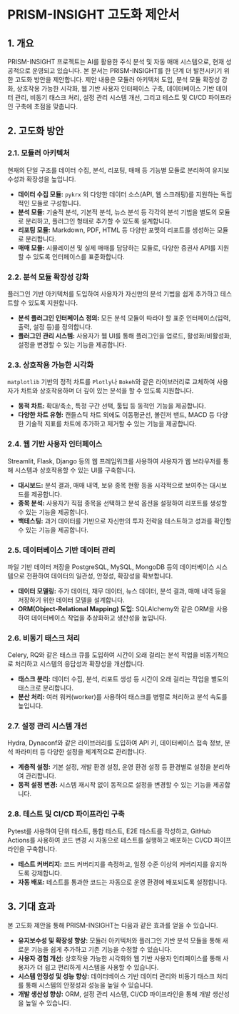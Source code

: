 # PRISM-INSIGHT 고도화 제안서

## 1. 개요

PRISM-INSIGHT 프로젝트는 AI를 활용한 주식 분석 및 자동 매매 시스템으로, 현재 성공적으로 운영되고 있습니다. 본 문서는 PRISM-INSIGHT를 한 단계 더 발전시키기 위한 고도화 방안을 제안합니다. 제안 내용은 모듈러 아키텍처 도입, 분석 모듈 확장성 강화, 상호작용 가능한 시각화, 웹 기반 사용자 인터페이스 구축, 데이터베이스 기반 데이터 관리, 비동기 태스크 처리, 설정 관리 시스템 개선, 그리고 테스트 및 CI/CD 파이프라인 구축에 초점을 맞춥니다.

## 2. 고도화 방안

### 2.1. 모듈러 아키텍처

현재의 단일 구조를 데이터 수집, 분석, 리포팅, 매매 등 기능별 모듈로 분리하여 유지보수성과 확장성을 높입니다.

*   **데이터 수집 모듈:** `pykrx` 외 다양한 데이터 소스(API, 웹 스크래핑)를 지원하는 독립적인 모듈로 구성합니다.
*   **분석 모듈:** 기술적 분석, 기본적 분석, 뉴스 분석 등 각각의 분석 기법을 별도의 모듈로 분리하고, 플러그인 형태로 추가할 수 있도록 설계합니다.
*   **리포팅 모듈:** Markdown, PDF, HTML 등 다양한 포맷의 리포트를 생성하는 모듈로 분리합니다.
*   **매매 모듈:** 시뮬레이션 및 실제 매매를 담당하는 모듈로, 다양한 증권사 API를 지원할 수 있도록 인터페이스를 표준화합니다.

### 2.2. 분석 모듈 확장성 강화

플러그인 기반 아키텍처를 도입하여 사용자가 자신만의 분석 기법을 쉽게 추가하고 테스트할 수 있도록 지원합니다.

*   **분석 플러그인 인터페이스 정의:** 모든 분석 모듈이 따라야 할 표준 인터페이스(입력, 출력, 설정 등)를 정의합니다.
*   **플러그인 관리 시스템:** 사용자가 웹 UI를 통해 플러그인을 업로드, 활성화/비활성화, 설정을 변경할 수 있는 기능을 제공합니다.

### 2.3. 상호작용 가능한 시각화

`matplotlib` 기반의 정적 차트를 `Plotly`나 `Bokeh`와 같은 라이브러리로 교체하여 사용자가 차트와 상호작용하며 더 깊이 있는 분석을 할 수 있도록 지원합니다.

*   **동적 차트:** 확대/축소, 특정 구간 선택, 툴팁 등 동적인 기능을 제공합니다.
*   **다양한 차트 유형:** 캔들스틱 차트 외에도 이동평균선, 볼린저 밴드, MACD 등 다양한 기술적 지표를 차트에 추가하고 제거할 수 있는 기능을 제공합니다.

### 2.4. 웹 기반 사용자 인터페이스

Streamlit, Flask, Django 등의 웹 프레임워크를 사용하여 사용자가 웹 브라우저를 통해 시스템과 상호작용할 수 있는 UI를 구축합니다.

*   **대시보드:** 분석 결과, 매매 내역, 보유 종목 현황 등을 시각적으로 보여주는 대시보드를 제공합니다.
*   **종목 분석:** 사용자가 직접 종목을 선택하고 분석 옵션을 설정하여 리포트를 생성할 수 있는 기능을 제공합니다.
*   **백테스팅:** 과거 데이터를 기반으로 자신만의 투자 전략을 테스트하고 성과를 확인할 수 있는 기능을 제공합니다.

### 2.5. 데이터베이스 기반 데이터 관리

파일 기반 데이터 저장을 PostgreSQL, MySQL, MongoDB 등의 데이터베이스 시스템으로 전환하여 데이터의 일관성, 안정성, 확장성을 확보합니다.

*   **데이터 모델링:** 주가 데이터, 재무 데이터, 뉴스 데이터, 분석 결과, 매매 내역 등을 저장하기 위한 데이터 모델을 설계합니다.
*   **ORM(Object-Relational Mapping) 도입:** SQLAlchemy와 같은 ORM을 사용하여 데이터베이스 작업을 추상화하고 생산성을 높입니다.

### 2.6. 비동기 태스크 처리

Celery, RQ와 같은 태스크 큐를 도입하여 시간이 오래 걸리는 분석 작업을 비동기적으로 처리하고 시스템의 응답성과 확장성을 개선합니다.

*   **태스크 분리:** 데이터 수집, 분석, 리포트 생성 등 시간이 오래 걸리는 작업을 별도의 태스크로 분리합니다.
*   **분산 처리:** 여러 워커(worker)를 사용하여 태스크를 병렬로 처리하고 분석 속도를 높입니다.

### 2.7. 설정 관리 시스템 개선

Hydra, Dynaconf와 같은 라이브러리를 도입하여 API 키, 데이터베이스 접속 정보, 분석 파라미터 등 다양한 설정을 체계적으로 관리합니다.

*   **계층적 설정:** 기본 설정, 개발 환경 설정, 운영 환경 설정 등 환경별로 설정을 분리하여 관리합니다.
*   **동적 설정 변경:** 시스템 재시작 없이 동적으로 설정을 변경할 수 있는 기능을 제공합니다.

### 2.8. 테스트 및 CI/CD 파이프라인 구축

Pytest를 사용하여 단위 테스트, 통합 테스트, E2E 테스트를 작성하고, GitHub Actions를 사용하여 코드 변경 시 자동으로 테스트를 실행하고 배포하는 CI/CD 파이프라인을 구축합니다.

*   **테스트 커버리지:** 코드 커버리지를 측정하고, 일정 수준 이상의 커버리지를 유지하도록 강제합니다.
*   **자동 배포:** 테스트를 통과한 코드는 자동으로 운영 환경에 배포되도록 설정합니다.

## 3. 기대 효과

본 고도화 제안을 통해 PRISM-INSIGHT는 다음과 같은 효과를 얻을 수 있습니다.

*   **유지보수성 및 확장성 향상:** 모듈러 아키텍처와 플러그인 기반 분석 모듈을 통해 새로운 기능을 쉽게 추가하고 기존 기능을 수정할 수 있습니다.
*   **사용자 경험 개선:** 상호작용 가능한 시각화와 웹 기반 사용자 인터페이스를 통해 사용자가 더 쉽고 편리하게 시스템을 사용할 수 있습니다.
*   **시스템 안정성 및 성능 향상:** 데이터베이스 기반 데이터 관리와 비동기 태스크 처리를 통해 시스템의 안정성과 성능을 높일 수 있습니다.
*   **개발 생산성 향상:** ORM, 설정 관리 시스템, CI/CD 파이프라인을 통해 개발 생산성을 높일 수 있습니다.
